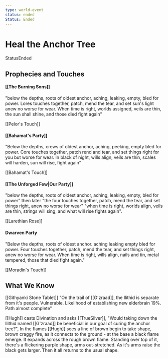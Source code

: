 ```yaml
---
type: world-event
status: ended
Status: Ended
---
```


# Heal the Anchor Tree
<span class="dataview inline-field"><span class="inline-field-key">Status</span><span class="inline-field-value">Ended</span></span>

## Prophecies and Touches

#### [[The Burning Sons]] 
"below the depths, roots of oldest anchor, aching, leaking, empty, bled for power. Lores touches together, patch, mend the tear, and set sun's light anew no worse for wear. When time is right, worlds assigned, veils are thin, the sun shall shine, and those died fight again"

[[Pelor's Touch]]
#### [[Bahamat's Party]]
"Below the depths, crews of oldest anchor, aching, peeking, empty bled for power. Core touches together, patch rend and tear, and set things right for you but worse for wear. In black of night, wills align, veils are thin, scales will harden, sun will rise, fight again"

[[Bahamat's Touch]]
#### [[The Unforged Few|Our Party]]
"below the depths, roots of oldest anchor, aching, leaking, empty, bled for power" then later "the four touches together, patch, mend the tear, and set things right, anew no worse for wear" "when time is right, worlds align, veils are thin, strings will sing, and what will rise fights again".

[[Larethian Rose]]
#### Dwarven Party
"Below the depths, roots of oldest anchor. aching leaking empty bled for power. Four touches together, patch, mend the tear, and set things right, anew no worse for wear. When time is right, wills align, nails and tin, metal tempered, those that died fight again."

[[Moradin's Touch]]

## What We Know

[[Githyanki Stone Tablet]] "On the trail of [[G'zraad]], the Ilithid is separate from it's people. Vulnerable. Likelihood of establishing new elderbrain 19%. Path almost complete" 

[[Hugh]] casts Divination and asks [[TrueSilver]], "Would taking down the Ilithid named [[G'zraad]] be beneficial in our goal of curing the anchor tree?", In the flames [[Hugh]] sees a line of brown begin to take shape, brown craggy fire, as it connects to the ground - at the base a black flame emerge. It expands across the rough brown flame. Standing over top of it, there's a flickering purple shape, arms out-stretched. As it's arms raise the black gets larger. Then it all returns to the usual shape. 